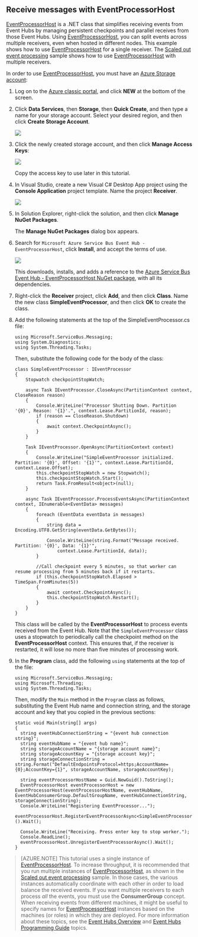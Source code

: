 ## Receive messages with EventProcessorHost

[EventProcessorHost][] is a .NET class that simplifies receiving events from Event Hubs by managing persistent checkpoints and parallel receives from those Event Hubs. Using [EventProcessorHost][], you can split events across multiple receivers, even when hosted in different nodes. This example shows how to use [EventProcessorHost][] for a single receiver. The [Scaled out event processing][] sample shows how to use [EventProcessorHost][] with multiple receivers.

In order to use [EventProcessorHost][], you must have an [Azure Storage account][]:

1. Log on to the [Azure classic portal][], and click **NEW** at the bottom of the screen.

2. Click **Data Services**, then **Storage**, then **Quick Create**, and then type a name for your storage account. Select your desired region, and then click **Create Storage Account**.

    ![][11]

3. Click the newly created storage account, and then click **Manage Access Keys**:

    ![][12]

    Copy the access key to use later in this tutorial.

4. In Visual Studio, create a new Visual C# Desktop App project using the **Console  Application** project template. Name the project **Receiver**.

    ![][14]

5. In Solution Explorer, right-click the solution, and then click **Manage NuGet Packages**.

    The **Manage NuGet Packages** dialog box appears.

6. Search for `Microsoft Azure Service Bus Event Hub - EventProcessorHost`, click **Install**, and accept the terms of use.

    ![][13]

    This downloads, installs, and adds a reference to the [Azure Service Bus Event Hub - EventProcessorHost NuGet package](https://www.nuget.org/packages/Microsoft.Azure.ServiceBus.EventProcessorHost), with all its dependencies.

7. Right-click the **Receiver** project, click **Add**, and then click **Class**. Name the new class **SimpleEventProcessor**, and then click **OK** to create the class.

8. Add the following statements at the top of the SimpleEventProcessor.cs file:

    ```
    using Microsoft.ServiceBus.Messaging;
    using System.Diagnostics;
    using System.Threading.Tasks;
    ```

    Then, substitute the following code for the body of the class:

    ```
    class SimpleEventProcessor : IEventProcessor
    {
        Stopwatch checkpointStopWatch;

        async Task IEventProcessor.CloseAsync(PartitionContext context, CloseReason reason)
        {
            Console.WriteLine("Processor Shutting Down. Partition '{0}', Reason: '{1}'.", context.Lease.PartitionId, reason);
            if (reason == CloseReason.Shutdown)
            {
                await context.CheckpointAsync();
            }
        }

        Task IEventProcessor.OpenAsync(PartitionContext context)
        {
            Console.WriteLine("SimpleEventProcessor initialized.  Partition: '{0}', Offset: '{1}'", context.Lease.PartitionId, context.Lease.Offset);
            this.checkpointStopWatch = new Stopwatch();
            this.checkpointStopWatch.Start();
            return Task.FromResult<object>(null);
        }

        async Task IEventProcessor.ProcessEventsAsync(PartitionContext context, IEnumerable<EventData> messages)
        {
            foreach (EventData eventData in messages)
            {
                string data = Encoding.UTF8.GetString(eventData.GetBytes());

                Console.WriteLine(string.Format("Message received.  Partition: '{0}', Data: '{1}'",
                    context.Lease.PartitionId, data));
            }

            //Call checkpoint every 5 minutes, so that worker can resume processing from 5 minutes back if it restarts.
            if (this.checkpointStopWatch.Elapsed > TimeSpan.FromMinutes(5))
            {
                await context.CheckpointAsync();
                this.checkpointStopWatch.Restart();
            }
        }
    }
    ````

    This class will be called by the **EventProcessorHost** to process events received from the Event Hub. Note that the `SimpleEventProcessor` class uses a stopwatch to periodically call the checkpoint method on the **EventProcessorHost** context. This ensures that, if the receiver is restarted, it will lose no more than five minutes of processing work.

9. In the **Program** class, add the following `using` statements at the top of the file:

    ```
    using Microsoft.ServiceBus.Messaging;
    using Microsoft.Threading;
    using System.Threading.Tasks;
    ```

    Then, modify the `Main` method in the `Program` class as follows, substituting the Event Hub name and connection string, and the storage account and key that you copied in the previous sections:

    ```
    static void Main(string[] args)
    {
      string eventHubConnectionString = "{event hub connection string}";
      string eventHubName = "{event hub name}";
      string storageAccountName = "{storage account name}";
      string storageAccountKey = "{storage account key}";
      string storageConnectionString = string.Format("DefaultEndpointsProtocol=https;AccountName={0};AccountKey={1}", storageAccountName, storageAccountKey);

      string eventProcessorHostName = Guid.NewGuid().ToString();
      EventProcessorHost eventProcessorHost = new EventProcessorHost(eventProcessorHostName, eventHubName, EventHubConsumerGroup.DefaultGroupName, eventHubConnectionString, storageConnectionString);
      Console.WriteLine("Registering EventProcessor...");
      eventProcessorHost.RegisterEventProcessorAsync<SimpleEventProcessor>().Wait();

      Console.WriteLine("Receiving. Press enter key to stop worker.");
      Console.ReadLine();
      eventProcessorHost.UnregisterEventProcessorAsync().Wait();
    }
    ````

> [AZURE.NOTE] This tutorial uses a single instance of [EventProcessorHost][]. To increase throughput, it is recommended that you run multiple instances of [EventProcessorHost][], as shown in the [Scaled out event processing][] sample. In those cases, the various instances automatically coordinate with each other in order to load balance the received events. If you want multiple receivers to each process *all* the events, you must use the **ConsumerGroup** concept. When receiving events from different machines, it might be useful to specify names for [EventProcessorHost][] instances based on the machines (or roles) in which they are deployed. For more information about these topics, see the [Event Hubs Overview][] and [Event Hubs Programming Guide][] topics.

<!-- Links -->
[Event Hubs Overview]: event-hubs-overview.md
[Event Hubs Programming Guide]: event-hubs-programming-guide.md
[Scaled out event processing]: https://code.msdn.microsoft.com/Service-Bus-Event-Hub-45f43fc3
[Azure Storage account]: ../storage/storage-create-storage-account.md
[EventProcessorHost]: http://msdn.microsoft.com/library/azure/microsoft.servicebus.messaging.eventprocessorhost(v=azure.95).aspx
[Azure classic portal]: http://manage.windowsazure.com

<!-- Images -->

[11]: ./media/service-bus-event-hubs-getstarted/create-eph-csharp2.png
[12]: ./media/service-bus-event-hubs-getstarted/create-eph-csharp3.png
[13]: ./media/service-bus-event-hubs-getstarted/create-eph-csharp1.png
[14]: ./media/service-bus-event-hubs-getstarted/create-sender-csharp1.png


